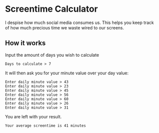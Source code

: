 # Screentime Calculator

I despise how much social media consumes us. This helps you keep track of how much precious time we waste wired to our screens.

## How it works

Input the amount of days you wish to calculate

```Days to calculate > 7```

It will then ask you for your minute value over your day value:

```
Enter daily minute value > 43
Enter daily minute value > 23
Enter daily minute value > 45
Enter daily minute value > 56
Enter daily minute value > 60
Enter daily minute value > 26
Enter daily minute value > 31
```

You are left with your result.

```Your average screentime is 41 minutes```
